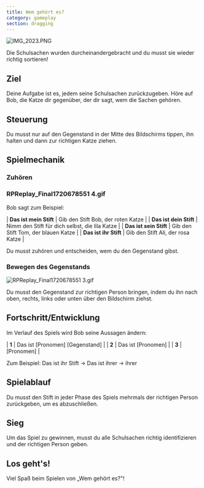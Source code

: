 ```yaml
---
title: Wem gehört es?
category: gameplay
section: dragging
---
```

![IMG_2023.PNG](https://help.studycat.com/hc/article_attachments/34966103260825)

Die Schulsachen wurden durcheinandergebracht und du musst sie wieder richtig sortieren!

## Ziel

Deine Aufgabe ist es, jedem seine Schulsachen zurückzugeben. Höre auf Bob, die Katze dir gegenüber, der dir sagt, wem die Sachen gehören.

## Steuerung

Du musst nur auf den Gegenstand in der Mitte des Bildschirms tippen, ihn halten und dann zur richtigen Katze ziehen.

## Spielmechanik

### Zuhören

### RPReplay_Final1720678551 4.gif

Bob sagt zum Beispiel:

| **Das ist mein Stift** | Gib den Stift Bob, der roten Katze |
| **Das ist dein Stift** | Nimm den Stift für dich selbst, die lila Katze |
| **Das ist sein Stift** | Gib den Stift Tom, der blauen Katze |
| **Das ist ihr Stift** | Gib den Stift Ali, der rosa Katze |

Du musst zuhören und entscheiden, wem du den Gegenstand gibst.

### Bewegen des Gegenstands

![RPReplay_Final1720678551 3.gif](https://help.studycat.com/hc/article_attachments/34966668424601)

Du musst den Gegenstand zur richtigen Person bringen, indem du ihn nach oben, rechts, links oder unten über den Bildschirm ziehst.

## Fortschritt/Entwicklung

Im Verlauf des Spiels wird Bob seine Aussagen ändern:

| **1** | Das ist [Pronomen] [Gegenstand] |
| **2** | Das ist [Pronomen] |
| **3** | [Pronomen] |

Zum Beispiel:
Das ist ihr Stift -> Das ist ihrer -> ihrer

## Spielablauf

Du musst den Stift in jeder Phase des Spiels mehrmals der richtigen Person zurückgeben, um es abzuschließen.

## Sieg

Um das Spiel zu gewinnen, musst du alle Schulsachen richtig identifizieren und der richtigen Person geben.

## Los geht's!

Viel Spaß beim Spielen von „Wem gehört es?"!